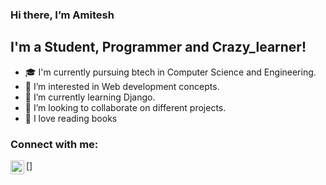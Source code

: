 ### Hi there, I’m Amitesh

## I'm a Student, Programmer and Crazy_learner!

-   🎓 I'm currently pursuing btech in Computer Science and Engineering.
-   👀 I’m interested in Web development concepts.
-   🌱 I’m currently learning Django.
-   💞️ I’m looking to collaborate on different projects.
-   📖 I love reading books

### Connect with me:

[<img align="left" alt="Instagram" width="22px" src="https://cdn.cdnlogo.com/logos/i/44/instagram-icon.svg">]

<br />
<!---
Amitesh100/Amitesh100 is a ✨ special ✨ repository because its `README.md` (this file) appears on your GitHub profile.
You can click the Preview link to take a look at your changes.
--->
